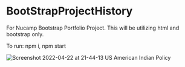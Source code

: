 # BootStrapProjectHistory

For Nucamp Bootstrap Portfolio Project. This will be utilizing html and bootstrap only. 

To run: 
npm i,
npm start


![Screenshot 2022-04-22 at 21-44-13 US American Indian Policy](https://user-images.githubusercontent.com/60009709/164868961-c5f9ad7b-ae7d-4e64-885f-b0a796f470ad.png)
